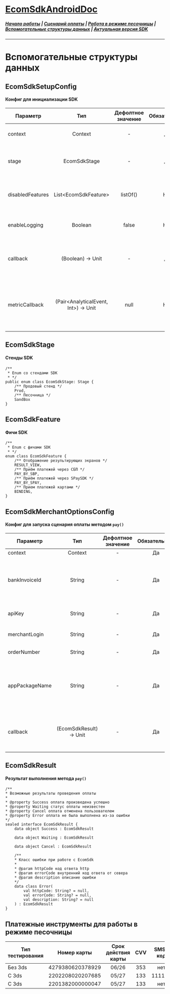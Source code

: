 # [EcomSdkAndroidDoc](https://sdkpay.github.io/EcomSdkAndroidDoc)

##### [Начало работы](https://sdkpay.github.io/EcomSdkAndroidDoc/start) | [Сценарий оплаты](https://sdkpay.github.io/EcomSdkAndroidDoc/payment_script) | [Работа в режиме песочницы](https://sdkpay.github.io/EcomSdkAndroidDoc/sandbox_mode) | [Вспомогательные структуры данных](https://sdkpay.github.io/EcomSdkAndroidDoc/data_structures) | [Актуальная версия SDK](https://sdkpay.github.io/EcomSdkAndroidDoc/version)
---

# Вспомогательные структуры данных

## EcomSdkSetupConfig

#### Конфиг для инициализации SDK

|Параметр|Тип|Дефолтное значение|Обязательный|Описание|
|---|:---:|:---:|:---:|---|
|context|Context|-|Да|Context или ApplicationContext приложения|
|stage|EcomSdkStage|-|Да|Список стендов для работы с EcomSdk.<br>Структура [EcomSdkStage](https://sdkpay.github.io/EcomSdkAndroidDoc/data_structures#ecomsdkstage)|
|disabledFeatures|List\<EcomSdkFeature\>|listOf()|Нет|Список выключенных features.<br>Структура [EcomSdkFeature](https://sdkpay.github.io/EcomSdkAndroidDoc/data_structures#ecomsdkfeature)|
|enableLogging|Boolean|false|Нет|Флаг включенного логирования для партнера|
|callback|(Boolean) -> Unit|-|Да|Блок, отрабатыващий после настройки SDK. Корректное значение колбэка true|
|metricCallback|(Pair<AnalyticalEvent, Int>) -> Unit|null|Нет|Блок, отбрасывающий аналитические бизнес метрики при прохождении сценария SDK.<br>Структура [AnalyticalEvent](https://sdkpay.github.io/EcomSdkAndroidDoc/data_structures#analyticalevent)|

## EcomSdkStage

#### Стенды SDK

```
/**
 * Enum со стендами SDK
 * */
public enum class EcomSdkStage: Stage {
    /** Продовый стенд */
    Prod,
    /** Песочница */
    SandBox
}
```

## EcomSdkFeature

#### Фичи SDK

```
/**
 * Enum с фичами SDK
 * */
enum class EcomSdkFeature {
    /** Отображение результирующих экранов */
    RESULT_VIEW,
    /** Приём платежей через СБП */
    PAY_BY_SBP,
    /** Приём платежей через SPaySDK */
    PAY_BY_SPAY,
    /** Прием платежей картами */
    BINDING,
}
```

## EcomSdkMerchantOptionsConfig

#### Конфиг для запуска сценария оплаты методом `pay()`

|Параметр|Тип|Дефолтное значение|Обязательный|Описание|
|---|:---:|:---:|:---:|---|
|context|Context|-|Да|ActivityContext приложения|
|bankInvoiceId|String|-|Да|Уникальный идентификатор заказа в Платежном шлюзе Банка. Необходимо передавать значение sbolBankInvoiceId из ответа на Запрос регистрации заказа|
|apiKey|String|-|Да|Ключ для работы с сервисами платежного шлюза через SDK|
|merchantLogin|String|-|Да|Логин для работы с сервисами платежного шлюза|
|orderNumber|String|-|Да|Уникальный идентификатор заказа в системе Партнера|
|appPackageName|String|-|Да|Package (BuildConfig.APPLICATION_ID) приложения, по которому необходимо вернуть Плательщика в приложение Партнера, после аутентификации в СберБанк Онлайн|
|callback|(EcomSdkResult) -> Unit|-|Да|Блок, отрабатыващий после завершения сценария оплаты Плательщиком, возвращающий результат оплаты.<br>Структура [EcomSdkResult](https://sdkpay.github.io/EcomSdkAndroidDoc/data_structures#ecomsdkresult)|

## EcomSdkResult

#### Результат выполнения метода `pay()`

```
/**
* Возможные результаты проведения оплаты
*
* @property Success оплата произведена успешно
* @property Waiting статус оплаты неизвестен
* @property Cancel оплата отменена пользователем
* @property Error оплата не была выполнена из-за ошибки
*/
sealed interface EcomSdkResult {
    data object Success : EcomSdkResult

    data object Waiting : EcomSdkResult

    data object Cancel : EcomSdkResult

    /**
    * Класс ошибки при работе с EcomSdk
    *
    * @param httpCode код ответа http
    * @param errorCode внутренний код ответа от севера
    * @param description описание ошибки
    */
    data class Error(
        val httpCode: String? = null,
        val errorCode: String? = null,
        val description: String? = null
    ) : EcomSdkResult
} 
```

## Платежные инструменты для работы в режиме песочницы

| Тип тестирования | Номер карты | Срок действия карты | CVV |  SMS-код | Пароль |
| --- |:---:|:---:|:---:|:---:|:---:|
| Без 3ds | 4279380620378929 | 06/26 | 353 | нет | нет |
| С 3ds | 2202208020207685 | 05/27 | 133 | 111111 | нет |
| С 3ds | 2201382000000047 | 05/27 | 133 | нет | 1qwezxc |

